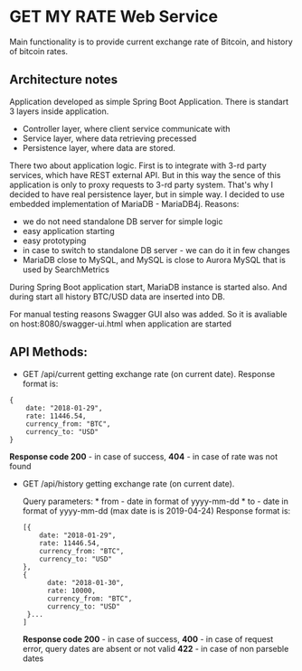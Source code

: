 # GET MY RATE Web Service

Main functionality is to provide current exchange rate of Bitcoin, and history of bitcoin rates.

Architecture notes 
--

Application developed as simple Spring Boot Application. There is standart 3 layers inside application. 
 * Controller layer, where client service communicate with
 * Service layer, where data retrieving precessed
 * Persistence layer, where data are stored.

There two about application logic.
First is to integrate with 3-rd party services, which have REST external API. But in this way 
the sence of this application is only to proxy requests to 3-rd party system. 
That's why I decided to have real persistence layer, but in simple way.
I decided to use embedded implementation of MariaDB - MariaDB4j. 
Reasons: 
 * we do not need standalone DB server for simple logic
 * easy application starting
 * easy prototyping
 * in case to switch to standalone DB server - we can do it in few changes
 * MariaDB close to MySQL, and MySQL is close to Aurora MySQL that is used by SearchMetrics

During Spring Boot application start, MariaDB instance is started also. And during start all history 
BTC/USD data are inserted into DB.

For manual testing reasons Swagger GUI also was added. So it is avaliable on host:8080/swagger-ui.html 
when application are started

API Methods: 
--

* GET /api/current getting exchange rate (on current date).
Response format is:

```
{
    date: "2018-01-29",
    rate: 11446.54,
    currency_from: "BTC",
    currency_to: "USD"
}
```
**Response code 200** - in case of success, 
              **404** - in case of rate was not found
              
  
* GET /api/history getting exchange rate (on current date).
 
  Query parameters:
      * from - date in format of yyyy-mm-dd
      * to  - date in format of yyyy-mm-dd (max date is is 2019-04-24)
  Response format is:
  
  ```
  [{
      date: "2018-01-29",
      rate: 11446.54,
      currency_from: "BTC",
      currency_to: "USD"
  },
  {
        date: "2018-01-30",
        rate: 10000,
        currency_from: "BTC",
        currency_to: "USD"
   }...
  ]
  ```
  **Response code  200** - in case of success, 
                 **400** - in case of request error, query dates are absent or not valid
                 **422** - in case of non parseble dates
                
                

         
                
    

 